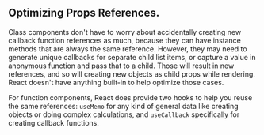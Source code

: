 ## Optimizing Props References.

Class components don't have to worry about accidentally creating new callback function references as much, because they can have instance methods that are always the same reference. However, they may need to generate unique callbacks for separate child list items, or capture a value in anonymous function and pass that to a child. Those will result in new references, and so will creating new objects as child props while rendering. React doesn't have anything built-in to help optimize those cases.

For function components, React does provide two hooks to help you reuse the same references: `useMemo` for any kind of general data like creating objects or doing complex calculations, and `useCallback` specifically for creating callback functions.

